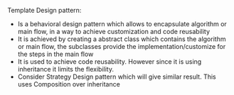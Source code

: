 Template Design pattern:
* Is a behavioral design pattern which allows to encapsulate algorithm or main flow, in a way to achieve customization and code reusability
* It is achieved by creating a abstract class which contains the algorithm or main flow, the subclasses provide the implementation/customize for the steps in the main flow
* It is used to achieve code reusability. However since it is using inheritance it limits the flexibility.
* Consider Strategy Design pattern which will give similar result. This uses Composition over inheritance